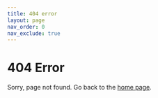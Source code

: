 ```yaml
---
title: 404 error
layout: page
nav_order: 0
nav_exclude: true
---
```

# 404 Error
Sorry, page not found. Go back to the [home page](https://fempy.org).
